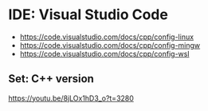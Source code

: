 # IDE: Visual Studio Code
- https://code.visualstudio.com/docs/cpp/config-linux
- https://code.visualstudio.com/docs/cpp/config-mingw
- https://code.visualstudio.com/docs/cpp/config-wsl

## Set: C++ version
https://youtu.be/8jLOx1hD3_o?t=3280
